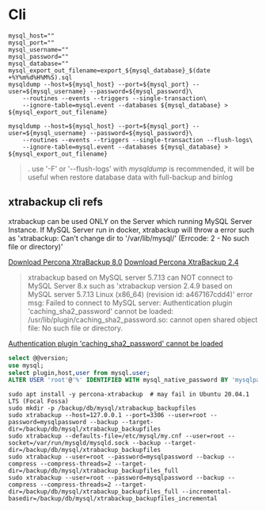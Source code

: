 # Cli
```shell script
mysql_host=""
mysql_port=""
mysql_username=""
mysql_password=""
mysql_database=""
mysql_export_out_filename=export_${mysql_database}_$(date +%Y%m%d%H%M%S).sql
mysqldump --host=${mysql_host} --port=${mysql_port} --user=${mysql_username} --password=${mysql_password}\
    --routines --events --triggers --single-transaction\
    --ignore-table=mysql.event --databases ${mysql_database} > ${mysql_export_out_filename}

mysqldump --host=${mysql_host} --port=${mysql_port} --user=${mysql_username} --password=${mysql_password}\
    --routines --events --triggers --single-transaction --flush-logs\
    --ignore-table=mysql.event --databases ${mysql_database} > ${mysql_export_out_filename}
```

>. use '-F' or '--flush-logs' with _mysqldump_ is recommended, it will be useful 
when restore database data with full-backup and binlog

## xtrabackup cli refs

xtrabackup can be used ONLY on the Server which running MySQL Server Instance. If MySQL Server run in docker, 
xtrabackup will throw a error such as 'xtrabackup: Can't change dir to '/var/lib/mysql/' (Errcode: 2 - No such file or directory)'

[Download Percona XtraBackup 8.0](https://www.percona.com/downloads/Percona-XtraBackup-LATEST/)
[Download Percona XtraBackup 2.4](https://www.percona.com/downloads/Percona-XtraBackup-2.4/LATEST/)

> xtrabackup based on MySQL server 5.7.13 can NOT connect to MySQL Server 8.x
> such as 'xtrabackup version 2.4.9 based on MySQL server 5.7.13 Linux (x86_64) (revision id: a467167cdd4)' 
> error msg: Failed to connect to MySQL server: Authentication plugin 'caching_sha2_password' cannot be loaded: 
>/usr/lib/plugin/caching_sha2_password.so: cannot open shared object file: No such file or directory.

[Authentication plugin 'caching_sha2_password' cannot be loaded](https://stackoverflow.com/questions/49194719/authentication-plugin-caching-sha2-password-cannot-be-loaded)
```sql
select @@version;
use mysql;
select plugin,host,user from mysql.user;
ALTER USER 'root'@'%' IDENTIFIED WITH mysql_native_password BY 'mysqlpassword';
```

```shell script
sudo apt install -y percona-xtrabackup  # may fail in Ubuntu 20.04.1 LTS (Focal Fossa)
sudo mkdir -p /backup/db/mysql/xtrabackup_backupfiles
sudo xtrabackup --host=127.0.0.1 --port=3306 --user=root --password=mysqlpassword --backup --target-dir=/backup/db/mysql/xtrabackup_backupfiles
sudo xtrabackup --defaults-file=/etc/mysql/my.cnf --user=root --socket=/var/run/mysqld/mysqld.sock --backup --target-dir=/backup/db/mysql/xtrabackup_backupfiles
sudo xtrabackup --user=root --password=mysqlpassword --backup --compress --compress-threads=2 --target-dir=/backup/db/mysql/xtrabackup_backupfiles_full
sudo xtrabackup --user=root --password=mysqlpassword --backup --compress --compress-threads=2 --target-dir=/backup/db/mysql/xtrabackup_backupfiles_full --incremental-basedir=/backup/db/mysql/xtrabackup_backupfiles_incremental
```
